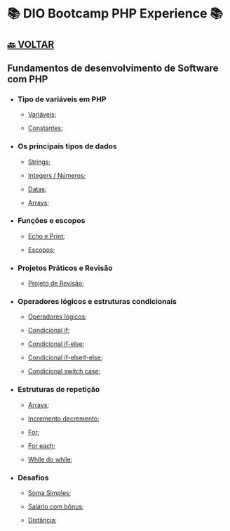 # 📚 DIO Bootcamp PHP Experience 📚

## [🔙 **VOLTAR**](../../../../../)

## **Fundamentos de desenvolvimento de Software com PHP**

- ### **Tipo de variáveis em PHP**

  - [Variáveis](/PHP-Experience/Exercicios/modulo-1/fundamentos/variavel.php);

  - [Constantes](/PHP-Experience/Exercicios/modulo-1/fundamentos/constantes.php);

- ### **Os principais tipos de dados**

  - [Strings](/PHP-Experience/Exercicios/modulo-1/fundamentos/strings.php);

  - [Integers / Números](/PHP-Experience/modulo-1/fundamentos/Exercicios/numeros.php);

  - [Datas](/PHP-Experience/Exercicios/modulo-1/fundamentos/datas.php);

  - [Arrays](/PHP-Experience/Exercicios/modulo-1/fundamentos/arrays.php);

- ### **Funções e escopos**

  - [Echo e Print](/PHP-Experience/Exercicios/modulo-1/fundamentos/echoPrint.php);

  - [Escopos](/PHP-Experience/Exercicios/modulo-1/fundamentos/escopo.php);

- ### **Projetos Práticos e Revisão**

  - [Projeto de Revisão](/PHP-Experience/Exercicios/modulo-1/fundamentos/projeto/index.php);

- ### **Operadores lógicos e estruturas condicionais**

  - [Operadores lógicos](/PHP-Experience/Exercicios/modulo-1/estruturas-repeticao-condicional/operadores.php);

  - [Condicional if](/PHP-Experience/Exercicios/modulo-1/estruturas-repeticao-condicional/condicionalIf.php);

  - [Condicional if-else](/PHP-Experience/Exercicios/modulo-1/estruturas-repeticao-condicional/condicionalIfElse.php);

  - [Condicional if-elseif-else](/PHP-Experience/Exercicios/modulo-1/estruturas-repeticao-condicional/condicionalIfElse.php);

  - [Condicional switch case](/PHP-Experience/Exercicios/modulo-1/estruturas-repeticao-condicional/switch.php);

- ### **Estruturas de repetição**

  - [Arrays](/PHP-Experience/Exercicios/modulo-1/estruturas-repeticao-condicional/arrays.php);

  - [Incremento decremento](/PHP-Experience/Exercicios/modulo-1/estruturas-repeticao-condicional/incremento.php);

  - [For](/PHP-Experience/Exercicios/modulo-1/estruturas-repeticao-condicional/for.php);

  - [For each](/PHP-Experience/Exercicios/modulo-1/estruturas-repeticao-condicional/foreach.php);

  - [While do while](/PHP-Experience/Exercicios/modulo-1/estruturas-repeticao-condicional/whileAndDoWhile.php);

- ### **Desafios**

  - [Soma Simples](/PHP-Experience/Exercicios/modulo-1/desafios/SomaSimples.php);

  - [Salário com bônus](/PHP-Experience/Exercicios/modulo-1/desafios/SalarioComBonus.php);

  - [Distância](/PHP-Experience/Exercicios/modulo-1/desafios/Distancia.php);

&nbsp;
